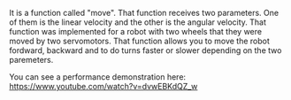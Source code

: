 It is a function called "move". That function receives two parameters. One of them is the linear velocity and the other is the
angular velocity. That function was implemented for a robot with two wheels that they were moved by two servomotors.
That function allows you to move the robot fordward, backward and to do turns faster or slower depending on the two paremeters.

You can see a performance demonstration here: <https://www.youtube.com/watch?v=dvwEBKdQZ_w>

